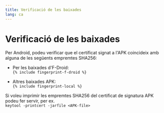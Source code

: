 ```yaml
---
title: Verificació de les baixades
lang: ca
---
```


# Verificació de les baixades

Per Android, podeu verificar que el certificat signat a l'APK coincideix amb alguna de les següents empremtes SHA256:  

* Per les baixades d'F-Droid:  
  `{% include fingerprint-f-droid %}`

* Altres baixades APK:  
  `{% include fingerprint-local %}`

Si voleu imprimir les empremtes SHA256 del certificat de signatura APK podeu fer servir, per ex.  
`keytool -printcert -jarfile <APK-file>`


